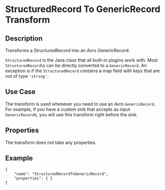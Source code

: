 # StructuredRecord To GenericRecord Transform

Description
-----------

Transforms a StructuredRecord into an Avro GenericRecord. 

``StructuredRecord`` is the Java class that all built-in plugins work with. Most
``StructuredRecord``\s can be directly converted to a ``GenericRecord``. An exception is if the
``StructuredRecord`` contains a map field with keys that are not of type ``'string'``.

Use Case
--------

The transform is used whenever you need to use an Avro ``GenericRecord``. For example, if
you have a custom sink that accepts as input ``GenericRecord``s, you will use this
transform right before the sink.

Properties
----------

The transform does not take any properties.

Example
-------

    {
        "name": "StructuredRecordToGenericRecord",
        "properties": { }
    }
